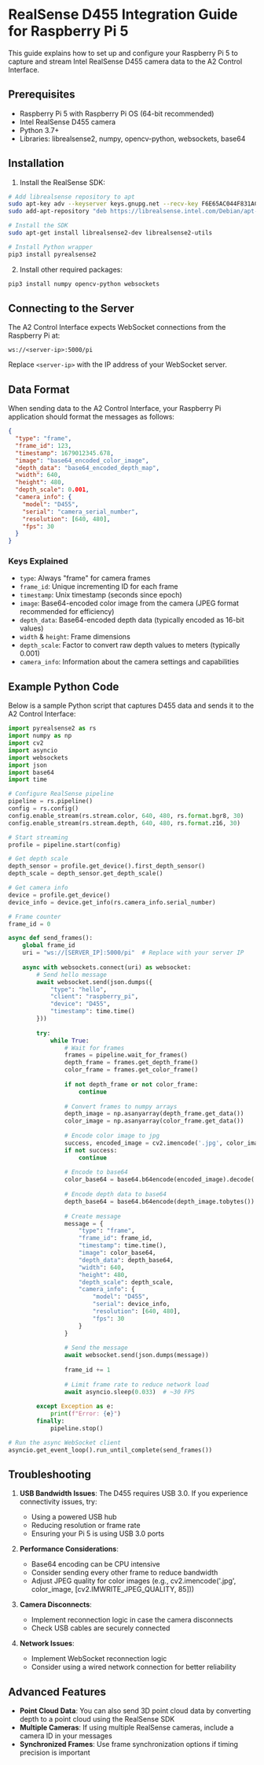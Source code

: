 # RealSense D455 Integration Guide for Raspberry Pi 5

This guide explains how to set up and configure your Raspberry Pi 5 to capture and stream Intel RealSense D455 camera data to the A2 Control Interface.

## Prerequisites

- Raspberry Pi 5 with Raspberry Pi OS (64-bit recommended)
- Intel RealSense D455 camera
- Python 3.7+ 
- Libraries: librealsense2, numpy, opencv-python, websockets, base64

## Installation

1. Install the RealSense SDK:

```bash
# Add librealsense repository to apt
sudo apt-key adv --keyserver keys.gnupg.net --recv-key F6E65AC044F831AC80A06380C8B3A55A6F3EFCDE || sudo apt-key adv --keyserver hkp://keyserver.ubuntu.com:80 --recv-key F6E65AC044F831AC80A06380C8B3A55A6F3EFCDE
sudo add-apt-repository "deb https://librealsense.intel.com/Debian/apt-repo $(lsb_release -cs) main" -u

# Install the SDK
sudo apt-get install librealsense2-dev librealsense2-utils

# Install Python wrapper
pip3 install pyrealsense2
```

2. Install other required packages:

```bash
pip3 install numpy opencv-python websockets
```

## Connecting to the Server

The A2 Control Interface expects WebSocket connections from the Raspberry Pi at:

```
ws://<server-ip>:5000/pi
```

Replace `<server-ip>` with the IP address of your WebSocket server.

## Data Format

When sending data to the A2 Control Interface, your Raspberry Pi application should format the messages as follows:

```json
{
  "type": "frame",
  "frame_id": 123,
  "timestamp": 1679012345.678,
  "image": "base64_encoded_color_image",
  "depth_data": "base64_encoded_depth_map",
  "width": 640,
  "height": 480,
  "depth_scale": 0.001,
  "camera_info": {
    "model": "D455",
    "serial": "camera_serial_number",
    "resolution": [640, 480],
    "fps": 30
  }
}
```

### Keys Explained

- `type`: Always "frame" for camera frames
- `frame_id`: Unique incrementing ID for each frame
- `timestamp`: Unix timestamp (seconds since epoch)
- `image`: Base64-encoded color image from the camera (JPEG format recommended for efficiency)
- `depth_data`: Base64-encoded depth data (typically encoded as 16-bit values)
- `width` & `height`: Frame dimensions
- `depth_scale`: Factor to convert raw depth values to meters (typically 0.001)
- `camera_info`: Information about the camera settings and capabilities

## Example Python Code

Below is a sample Python script that captures D455 data and sends it to the A2 Control Interface:

```python
import pyrealsense2 as rs
import numpy as np
import cv2
import asyncio
import websockets
import json
import base64
import time

# Configure RealSense pipeline
pipeline = rs.pipeline()
config = rs.config()
config.enable_stream(rs.stream.color, 640, 480, rs.format.bgr8, 30)
config.enable_stream(rs.stream.depth, 640, 480, rs.format.z16, 30)

# Start streaming
profile = pipeline.start(config)

# Get depth scale
depth_sensor = profile.get_device().first_depth_sensor()
depth_scale = depth_sensor.get_depth_scale()

# Get camera info
device = profile.get_device()
device_info = device.get_info(rs.camera_info.serial_number)

# Frame counter
frame_id = 0

async def send_frames():
    global frame_id
    uri = "ws://[SERVER_IP]:5000/pi"  # Replace with your server IP
    
    async with websockets.connect(uri) as websocket:
        # Send hello message
        await websocket.send(json.dumps({
            "type": "hello",
            "client": "raspberry_pi",
            "device": "D455",
            "timestamp": time.time()
        }))
        
        try:
            while True:
                # Wait for frames
                frames = pipeline.wait_for_frames()
                depth_frame = frames.get_depth_frame()
                color_frame = frames.get_color_frame()
                
                if not depth_frame or not color_frame:
                    continue
                    
                # Convert frames to numpy arrays
                depth_image = np.asanyarray(depth_frame.get_data())
                color_image = np.asanyarray(color_frame.get_data())
                
                # Encode color image to jpg
                success, encoded_image = cv2.imencode('.jpg', color_image)
                if not success:
                    continue
                    
                # Encode to base64
                color_base64 = base64.b64encode(encoded_image).decode('utf-8')
                
                # Encode depth data to base64
                depth_base64 = base64.b64encode(depth_image.tobytes()).decode('utf-8')
                
                # Create message
                message = {
                    "type": "frame",
                    "frame_id": frame_id,
                    "timestamp": time.time(),
                    "image": color_base64,
                    "depth_data": depth_base64,
                    "width": 640,
                    "height": 480,
                    "depth_scale": depth_scale,
                    "camera_info": {
                        "model": "D455",
                        "serial": device_info,
                        "resolution": [640, 480],
                        "fps": 30
                    }
                }
                
                # Send the message
                await websocket.send(json.dumps(message))
                
                frame_id += 1
                
                # Limit frame rate to reduce network load
                await asyncio.sleep(0.033)  # ~30 FPS
                
        except Exception as e:
            print(f"Error: {e}")
        finally:
            pipeline.stop()

# Run the async WebSocket client
asyncio.get_event_loop().run_until_complete(send_frames())
```

## Troubleshooting

1. **USB Bandwidth Issues**: The D455 requires USB 3.0. If you experience connectivity issues, try:
   - Using a powered USB hub
   - Reducing resolution or frame rate
   - Ensuring your Pi 5 is using USB 3.0 ports

2. **Performance Considerations**:
   - Base64 encoding can be CPU intensive
   - Consider sending every other frame to reduce bandwidth
   - Adjust JPEG quality for color images (e.g., cv2.imencode('.jpg', color_image, [cv2.IMWRITE_JPEG_QUALITY, 85]))

3. **Camera Disconnects**:
   - Implement reconnection logic in case the camera disconnects
   - Check USB cables are securely connected

4. **Network Issues**:
   - Implement WebSocket reconnection logic
   - Consider using a wired network connection for better reliability

## Advanced Features

- **Point Cloud Data**: You can also send 3D point cloud data by converting depth to a point cloud using the RealSense SDK
- **Multiple Cameras**: If using multiple RealSense cameras, include a camera ID in your messages
- **Synchronized Frames**: Use frame synchronization options if timing precision is important 